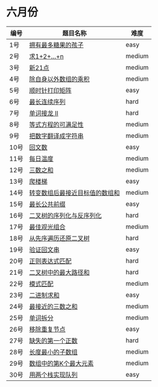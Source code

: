 # 六月份

**编号**|**题目名称**|**难度**
--------|------------|-------
1号|[拥有最多糖果的孩子](./第1题%201431.%20拥有最多糖果的孩子)|easy
2号|[求1+2+…+n](./第2题%20面试题64.%20求1+2+…+n)|medium
3号|[新21点](./第3题%20837.%20新21点)|medium
4号|[除自身以外数组的乘积](./第4题%20238.%20除自身以外数组的乘积)|medium
5号|[顺时针打印矩阵](./第5题%20面试题29.%20顺时针打印矩阵)|easy
6号|[最长连续序列](./第6题%20128.%20最长连续序列)|hard
7号|[单词接龙 II](./第7题%20126.%20单词接龙%20II)|hard
8号|[等式方程的可满足性](./第8题%20990.%20等式方程的可满足性)|medium
9号|[把数字翻译成字符串](./第9题%20面试题46%20把数字翻译成字符串)|medium
10号|[回文数](./第10题%209.%20回文数)|easy
11号|[每日温度](./第11题%20739.%20每日温度)|medium
12号|[三数之和](./第12题%2015.%20三数之和)|medium
13号|[爬楼梯](./第13题%2070.%20爬楼梯)|easy
14号|[转变数组后最接近目标值的数组和](./第14题%201300.%20转变数组后最接近目标值的数组和)|medium
15号|[最长公共前缀](./第15题%2014.%20最长公共前缀)|easy
16号|[二叉树的序列化与反序列化](./第16题%20297.%20二叉树的序列化与反序列化)|hard
17号|[最佳观光组合](./第17题%201014.%20最佳观光组合)|medium
18号|[从先序遍历还原二叉树](./第18题%20125.%20从先序遍历还原二叉树)|hard
19号|[验证回文串](./第19题%20125.%20验证回文串)|easy
20号|[正则表达式匹配](./第20题%2010.%20正则表达式匹配)|hard
21号|[二叉树中的最大路径和](./第21题%20124.%20二叉树中的最大路径和)|hard
22号|[模式匹配](./第22题%20面试题%2016.18.%20模式匹配)|medium
23号|[二进制求和](./第23题%2067.%20二进制求和)|easy
24号|[最接近的三数之和](./第24题%2016.%20最接近的三数之和)|medium
25号|[单词拆分](./第25题%20139.%20单词拆分)|medium
26号|[移除重复节点](./第26题%20面试题%2002.01.%20移除重复节点)|easy
27号|[缺失的第一个正数](./第27题%2041.%20缺失的第一个正数)|hard
28号|[长度最小的子数组](./第28题%20209.%20长度最小的子数组)|medium
29号|[数组中的第K个最大元素](./第29题%20215.%20数组中的第K个最大元素)|medium
30号|[用两个栈实现队列](./第30题%20剑指%20Offer%2009.%20用两个栈实现队列)|easy
